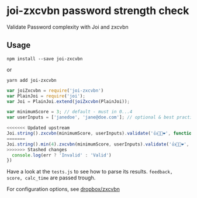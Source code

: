 # joi-zxcvbn password strength check

Validate Password complexity with Joi and zxcvbn

## Usage

```
npm install --save joi-zxcvbn
```

or 

```
yarn add joi-zxcvbn
```

```js
var joiZxcvbn = require('joi-zxcvbn')
var PlainJoi = require('joi');
var Joi = PlainJoi.extend(joiZxcvbn(PlainJoi));

var minimumScore = 3; // default - must in 0...4
var userInputs = ['janedoe', 'jane@doe.com']; // optional & best practice

<<<<<<< Updated upstream
Joi.string().zxcvbn(minimumScore, userInputs).validate('👍🐴🔋❤️', function (err) {
=======
Joi.string().min(4).zxcvbn(minimumScore, userInputs).validate('👍🐴🔋❤️', function (err) {
>>>>>>> Stashed changes
  console.log(err ? 'Invalid' : 'Valid')
})

```

Have a look at the `tests.js` to see how to parse its results. `feedback, score, calc_time` are
passed trough.

For configuration options, see [dropbox/zxcvbn](https://github.com/dropbox/zxcvbn#usage)
